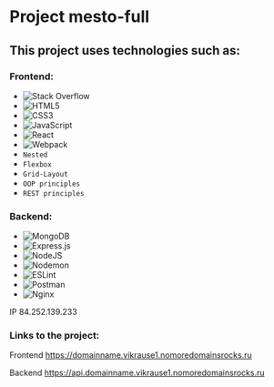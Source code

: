 # Project mesto-full

## This project uses technologies such as:
### Frontend:

* ![Stack Overflow](https://img.shields.io/badge/-Stackoverflow-FE7A16?style=for-the-badge&logo=stack-overflow&logoColor=white)
* ![HTML5](https://img.shields.io/badge/html5-%23E34F26.svg?style=for-the-badge&logo=html5&logoColor=white)
* ![CSS3](https://img.shields.io/badge/css3-%231572B6.svg?style=for-the-badge&logo=css3&logoColor=white)
* ![JavaScript](https://img.shields.io/badge/javascript-%23323330.svg?style=for-the-badge&logo=javascript&logoColor=%23F7DF1E)
* ![React](https://img.shields.io/badge/react-%2320232a.svg?style=for-the-badge&logo=react&logoColor=%2361DAFB)
* ![Webpack](https://img.shields.io/badge/webpack-%238DD6F9.svg?style=for-the-badge&logo=webpack&logoColor=black)
* `Nested`
* `Flexbox`
* `Grid-Layout`
* `OOP principles`
* `REST principles`
  
### Backend: 

* ![MongoDB](https://img.shields.io/badge/MongoDB-%234ea94b.svg?style=for-the-badge&logo=mongodb&logoColor=white)
* ![Express.js](https://img.shields.io/badge/express.js-%23404d59.svg?style=for-the-badge&logo=express&logoColor=%2361DAFB)
* ![NodeJS](https://img.shields.io/badge/node.js-6DA55F?style=for-the-badge&logo=node.js&logoColor=white)
* ![Nodemon](https://img.shields.io/badge/NODEMON-%23323330.svg?style=for-the-badge&logo=nodemon&logoColor=%BBDEAD)
* ![ESLint](https://img.shields.io/badge/ESLint-4B3263?style=for-the-badge&logo=eslint&logoColor=white)
* ![Postman](https://img.shields.io/badge/Postman-FF6C37?style=for-the-badge&logo=postman&logoColor=white)
* ![Nginx](https://img.shields.io/badge/nginx-%23009639.svg?style=for-the-badge&logo=nginx&logoColor=white)

IP  84.252.139.233

### Links to the project:

Frontend  https://domainname.vikrause1.nomoredomainsrocks.ru

Backend  https://api.domainname.vikrause1.nomoredomainsrocks.ru
